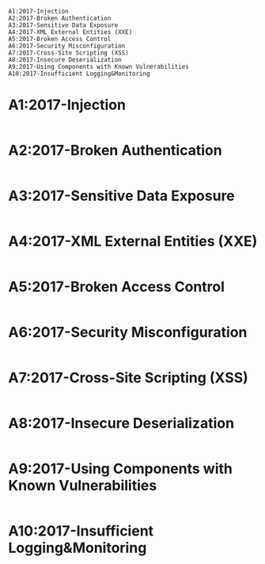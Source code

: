 ```
A1:2017-Injection
A2:2017-Broken Authentication
A3:2017-Sensitive Data Exposure
A4:2017-XML External Entities (XXE)
A5:2017-Broken Access Control
A6:2017-Security Misconfiguration
A7:2017-Cross-Site Scripting (XSS)
A8:2017-Insecure Deserialization
A9:2017-Using Components with Known Vulnerabilities
A10:2017-Insufficient Logging&Monitoring
```



# A1:2017-Injection
```

```
# A2:2017-Broken Authentication
```

```
# A3:2017-Sensitive Data Exposure
```

```
# A4:2017-XML External Entities (XXE)
```

```
# A5:2017-Broken Access Control
```

```
# A6:2017-Security Misconfiguration
```

```
# A7:2017-Cross-Site Scripting (XSS)
```

```
# A8:2017-Insecure Deserialization
```

```
# A9:2017-Using Components with Known Vulnerabilities
```

```
# A10:2017-Insufficient Logging&Monitoring
```

```



